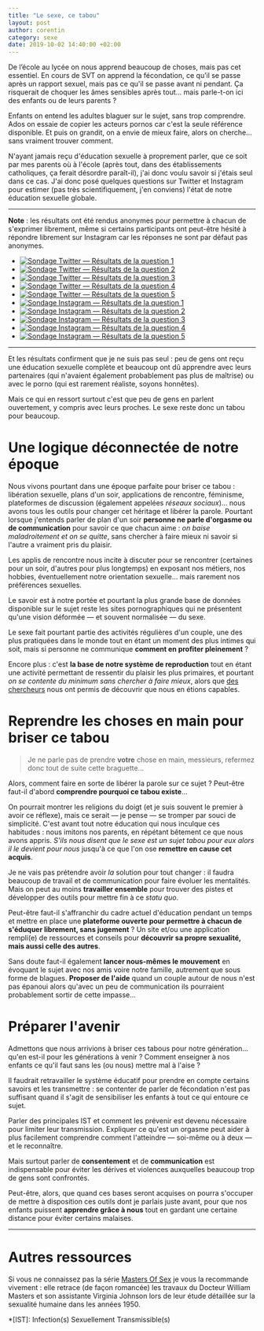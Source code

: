 ```yaml
---
title: "Le sexe, ce tabou"
layout: post
author: corentin
category: sexe
date: 2019-10-02 14:40:00 +02:00
---
```


De l’école au lycée on nous apprend beaucoup de choses, mais pas cet essentiel. En cours de SVT on apprend la fécondation, ce qu’il se passe après un rapport sexuel, mais pas ce qu'il se passe avant ni pendant. Ça risquerait de choquer les âmes sensibles après tout… mais parle-t-on ici des enfants ou de leurs parents ?

Enfants on entend les adultes blaguer sur le sujet, sans trop comprendre. Ados on essaie de copier les acteurs pornos car c'est la seule référence disponible. Et puis on grandit, on a envie de mieux faire, alors on cherche… sans vraiment trouver comment.

N'ayant jamais reçu d'éducation sexuelle à proprement parler, que ce soit par mes parents où à l'école (après tout, dans des établissements catholiques, ça ferait désordre paraît-il), j'ai donc voulu savoir si j'étais seul dans ce cas. J'ai donc posé quelques questions sur Twitter et Instagram pour estimer (pas très scientifiquement, j'en conviens) l'état de notre éducation sexuelle globale.

---

**Note** : les résultats ont été rendus anonymes pour permettre à chacun de s'exprimer librement, même si certains participants ont peut-être hésité à répondre librement sur Instagram car les réponses ne sont par défaut pas anonymes.

<ul class="photos-grid">
	<li><a href="/images/posts/le-sexe-ce-tabou/sondage-twitter-q1.jpg"><img src="/images/posts/le-sexe-ce-tabou/sondage-twitter-q1.jpg" alt="Sondage Twitter — Résultats de la question 1"></a></li>
	<li><a href="/images/posts/le-sexe-ce-tabou/sondage-twitter-q2.jpg"><img src="/images/posts/le-sexe-ce-tabou/sondage-twitter-q2.jpg" alt="Sondage Twitter — Résultats de la question 2"></a></li>
	<li><a href="/images/posts/le-sexe-ce-tabou/sondage-twitter-q3.jpg"><img src="/images/posts/le-sexe-ce-tabou/sondage-twitter-q3.jpg" alt="Sondage Twitter — Résultats de la question 3"></a></li>
	<li><a href="/images/posts/le-sexe-ce-tabou/sondage-twitter-q4.jpg"><img src="/images/posts/le-sexe-ce-tabou/sondage-twitter-q4.jpg" alt="Sondage Twitter — Résultats de la question 4"></a></li>
	<li><a href="/images/posts/le-sexe-ce-tabou/sondage-twitter-q5.jpg"><img src="/images/posts/le-sexe-ce-tabou/sondage-twitter-q5.jpg" alt="Sondage Twitter — Résultats de la question 5"></a></li>
	<li><a href="/images/posts/le-sexe-ce-tabou/sondage-instagram-q1.jpg"><img src="/images/posts/le-sexe-ce-tabou/sondage-instagram-q1.jpg" alt="Sondage Instagram — Résultats de la question 1"></a></li>
	<li><a href="/images/posts/le-sexe-ce-tabou/sondage-instagram-q2.jpg"><img src="/images/posts/le-sexe-ce-tabou/sondage-instagram-q2.jpg" alt="Sondage Instagram — Résultats de la question 2"></a></li>
	<li><a href="/images/posts/le-sexe-ce-tabou/sondage-instagram-q3.jpg"><img src="/images/posts/le-sexe-ce-tabou/sondage-instagram-q3.jpg" alt="Sondage Instagram — Résultats de la question 3"></a></li>
	<li><a href="/images/posts/le-sexe-ce-tabou/sondage-instagram-q4.jpg"><img src="/images/posts/le-sexe-ce-tabou/sondage-instagram-q4.jpg" alt="Sondage Instagram — Résultats de la question 4"></a></li>
	<li><a href="/images/posts/le-sexe-ce-tabou/sondage-instagram-q5.jpg"><img src="/images/posts/le-sexe-ce-tabou/sondage-instagram-q5.jpg" alt="Sondage Instagram — Résultats de la question 5"></a></li>
</ul>

---

Et les résultats confirment que je ne suis pas seul : peu de gens ont reçu une éducation sexuelle complète et beaucoup ont dû apprendre avec leurs partenaires (qui n'avaient également probablement pas plus de maîtrise) ou avec le porno (qui est rarement réaliste, soyons honnêtes).

Mais ce qui en ressort surtout c'est que peu de gens en parlent ouvertement, y compris avec leurs proches. Le sexe reste donc un tabou pour beaucoup.

# Une logique déconnectée de notre époque

Nous vivons pourtant dans une époque parfaite pour briser ce tabou : libération sexuelle, plans d'un soir, applications de rencontre, féminisme, plateformes de discussion (également appelées *réseaux sociaux*)… nous avons tous les outils pour changer cet héritage et libérer la parole. Pourtant lorsque j'entends parler de plan d'un soir **personne ne parle d'orgasme ou de communication** pour savoir ce que chacun aime : *on baise maladroitement et on se quitte*, sans chercher à faire mieux ni savoir si l'autre a vraiment pris du plaisir.

Les applis de rencontre nous incite à discuter pour se rencontrer (certaines pour un soir, d'autres pour plus longtemps) en exposant nos métiers, nos hobbies, éventuellement notre orientation sexuelle… mais rarement nos préférences sexuelles.

Le savoir est à notre portée et pourtant la plus grande base de données disponible sur le sujet reste les sites pornographiques qui ne présentent qu'une vision déformée — et souvent normalisée — du sexe.

Le sexe fait pourtant partie des activités régulières d'un couple, une des plus pratiquées dans le monde tout en étant un moment des plus intimes qui soit, mais si personne ne communique **comment en profiter pleinement** ?

Encore plus : c'est **la base de notre système de reproduction** tout en étant une activité permettant de ressentir du plaisir les plus primaires, et pourtant *on se contente du minimum sans chercher à faire mieux*, alors que [des chercheurs](https://fr.wikipedia.org/wiki/William_Masters_et_Virginia_Johnson) nous ont permis de découvrir que nous en étions capables.

# Reprendre les choses en main pour briser ce tabou

> Je ne parle pas de prendre **votre** chose en main, messieurs, refermez donc tout de suite cette braguette…

Alors, comment faire en sorte de libérer la parole sur ce sujet ? Peut-être faut-il d'abord **comprendre pourquoi ce tabou existe**…

On pourrait montrer les religions du doigt (et je suis souvent le premier à avoir ce réflexe), mais ce serait — je pense — se tromper par souci de simplicité. C'est avant tout notre éducation qui nous inculque ces habitudes : nous imitons nos parents, en répétant bêtement ce que nous avons appris. *S'ils nous disent que le sexe est un sujet tabou pour eux alors il le devient pour nous* jusqu'à ce que l'on ose **remettre en cause cet acquis**.

Je ne vais pas prétendre avoir *la* solution pour tout changer : il faudra beaucoup de travail et de communication pour faire évoluer les mentalités. Mais on peut au moins **travailler ensemble** pour trouver des pistes et développer des outils pour mettre fin à ce *statu quo*.

Peut-être faut-il s'affranchir du cadre actuel d'éducation pendant un temps et mettre en place une **plateforme ouverte pour permettre à chacun de s'éduquer librement, sans jugement** ? Un site et/ou une application rempli(e) de ressources et conseils pour **découvrir sa propre sexualité, mais aussi celle des autres**.

Sans doute faut-il également **lancer nous-mêmes le mouvement** en évoquant le sujet avec nos amis voire notre famille, autrement que sous forme de blagues. **Proposer de l'aide** quand un couple autour de nous n'est pas épanoui alors qu'avec un peu de communication ils pourraient probablement sortir de cette impasse…

# Préparer l'avenir

Admettons que nous arrivions à briser ces tabous pour notre génération… qu'en est-il pour les générations à venir ? Comment enseigner à nos enfants ce qu'il faut sans les (ou nous) mettre mal à l'aise ?

Il faudrait retravailler le système éducatif pour prendre en compte certains savoirs et les transmettre : se contenter de parler de fécondation n'est pas suffisant quand il s'agit de sensibiliser les enfants à tout ce qui entoure ce sujet. 

Parler des principales IST et comment les prévenir est devenu nécessaire pour limiter leur transmission. Expliquer ce qu'est un orgasme peut aider à plus facilement comprendre comment l'atteindre — soi-même ou à deux — et le reconnaître.

Mais surtout parler de **consentement** et de **communication** est indispensable pour éviter les dérives et violences auxquelles beaucoup trop de gens sont confrontés.

Peut-être, alors, que quand ces bases seront acquises on pourra s'occuper de mettre à disposition ces outils dont je parlais juste avant, pour que nos enfants puissent **apprendre grâce à nous** tout en gardant une certaine distance pour éviter certains malaises.

---

# Autres ressources

Si vous ne connaissez pas la série [Masters Of Sex](http://www.allocine.fr/series/ficheserie_gen_cserie=10470.html) je vous la recommande vivement : elle retrace (de façon romancée) les travaux du Docteur William Masters et son assistante Virginia Johnson lors de leur étude détaillée sur la sexualité humaine dans les années 1950.



*[IST]: Infection(s) Sexuellement Transmissible(s)
